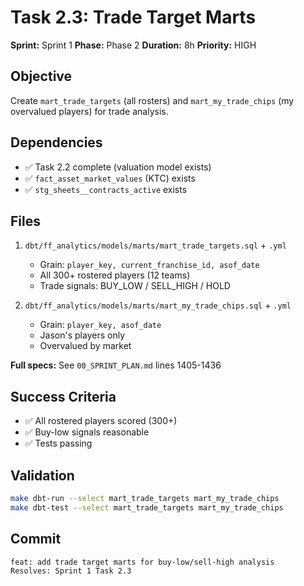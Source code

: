 # Task 2.3: Trade Target Marts

**Sprint:** Sprint 1
**Phase:** Phase 2
**Duration:** 8h
**Priority:** HIGH

## Objective

Create `mart_trade_targets` (all rosters) and `mart_my_trade_chips` (my overvalued players) for trade analysis.

## Dependencies

- ✅ Task 2.2 complete (valuation model exists)
- ✅ `fact_asset_market_values` (KTC) exists
- ✅ `stg_sheets__contracts_active` exists

## Files

1. `dbt/ff_analytics/models/marts/mart_trade_targets.sql` + `.yml`

   - Grain: `player_key, current_franchise_id, asof_date`
   - All 300+ rostered players (12 teams)
   - Trade signals: BUY_LOW / SELL_HIGH / HOLD

1. `dbt/ff_analytics/models/marts/mart_my_trade_chips.sql` + `.yml`

   - Grain: `player_key, asof_date`
   - Jason's players only
   - Overvalued by market

**Full specs:** See `00_SPRINT_PLAN.md` lines 1405-1436

## Success Criteria

- ✅ All rostered players scored (300+)
- ✅ Buy-low signals reasonable
- ✅ Tests passing

## Validation

```bash
make dbt-run --select mart_trade_targets mart_my_trade_chips
make dbt-test --select mart_trade_targets mart_my_trade_chips
```

## Commit

```
feat: add trade target marts for buy-low/sell-high analysis
Resolves: Sprint 1 Task 2.3
```
